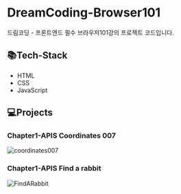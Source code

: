 # DreamCoding-Browser101

드림코딩 - 프론트엔드 필수 브라우저101강의 프로젝트 코드입니다.

## 📚Tech-Stack

- HTML
- CSS
- JavaScript

## 💻Projects

### Chapter1-APIS Coordinates 007
![coordinates007](https://user-images.githubusercontent.com/24777828/184495918-a19de763-64c2-4ba7-a172-dc7e848724b3.jpg)

### Chapter1-APIS Find a rabbit
![FindARabbit](https://user-images.githubusercontent.com/24777828/184495936-870e95e2-ade2-485e-b445-2e672d302d48.jpg)

